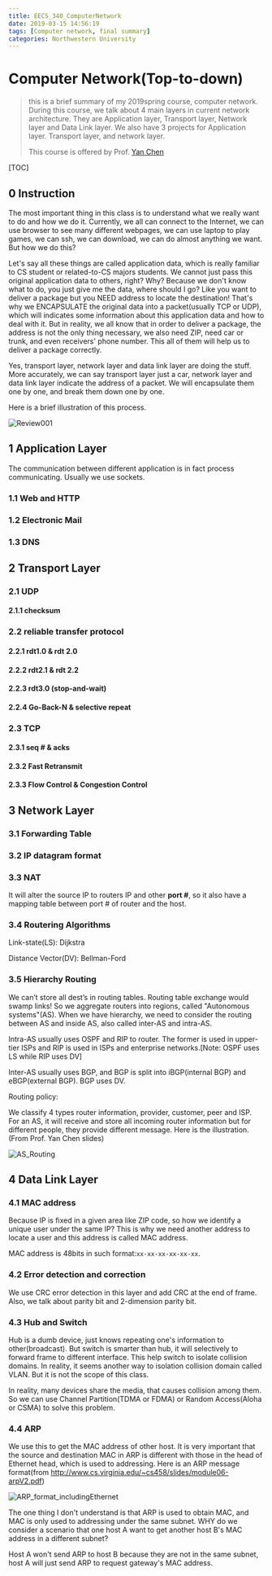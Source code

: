 ```yaml
---
title: EECS_340_ComputerNetwork
date: 2019-03-15 14:56:19
tags: [Computer network, final summary]
categories: Northwestern University
---
```


# Computer Network(Top-to-down)

> this is a brief summary of my 2019spring course, computer network. During this course, we talk about 4 main layers in current network architecture. They are Application layer, Transport layer, Network layer and Data Link layer. We also have 3 projects for Application layer. Transport layer, and network layer.
>
> This course is offered by Prof. [Yan Chen](https://www.mccormick.northwestern.edu/research-faculty/directory/profiles/chen-yan.html)

[TOC]

<!--more-->

## 0 Instruction

The most important thing in this class is to understand what we really want to do and how we do it. Currently, we all can connect to the Internet, we can use browser to see many different webpages, we can use laptop to play games, we can ssh, we can download, we can do almost anything we want. But how we do this?

Let's say all these things are called application data, which is really familiar to CS student or related-to-CS majors students. We cannot just pass this original application data to others, right? Why? Because we don't know what to do, you just give me the data, where should I go? Like you want to deliver a package but you NEED address to locate the destination! That's why we ENCAPSULATE the original data into a packet(usually TCP or UDP), which will indicates some information about this application data and how to deal with it. But in reality, we all know that in order to deliver a package, the address is not the only thing necessary, we also need ZIP, need car or trunk, and even receivers' phone number. This all of them will help us to deliver a package correctly.  

Yes, transport layer, network layer and data link layer are doing the stuff. More accurately, we can say transport layer just a car, network layer and data link layer indicate the address of a packet. We will encapsulate them one by one, and break them down one by one.

Here is a brief illustration of this process.

![Review001](https://raw.githubusercontent.com/TCoherence/TCoherence.github.io/save/source/_posts/EECS-340-ComputerNetwork/Review001.jpg)

## 1 Application Layer

The communication between different application is in fact process communicating. Usually we use sockets.

### 1.1 Web and HTTP

### 1.2 Electronic Mail

### 1.3 DNS

## 2 Transport Layer

### 2.1 UDP
#### 2.1.1 checksum
### 2.2 reliable transfer protocol
#### 2.2.1 rdt1.0 & rdt 2.0
#### 2.2.2 rdt2.1 & rdt 2.2
#### 2.2.3 rdt3.0 (stop-and-wait)
#### 2.2.4 Go-Back-N & selective repeat
### 2.3 TCP
#### 2.3.1 seq # & acks # 
#### 2.3.2 Fast Retransmit
#### 2.3.3 Flow Control & Congestion Control

## 3 Network Layer

### 3.1 Forwarding Table

### 3.2 IP datagram format

### 3.3 NAT

It will alter the source IP to routers IP and other **port #**, so it also have a mapping table  between port # of router and the host.

### 3.4 Routering Algorithms

Link-state(LS): Dijkstra

Distance Vector(DV): Bellman-Ford

### 3.5 Hierarchy Routing

We can’t store all dest’s in routing tables. Routing table exchange would swamp links! So we aggregate routers into regions, called "Autonomous systems"(AS). When we have hierarchy, we need to consider the routing between AS and inside AS, also called inter-AS and intra-AS.

Intra-AS usually uses OSPF and RIP to router. The former is used in upper-tier ISPs and RIP is used in ISPs and enterprise networks.[Note: OSPF uses LS while RIP uses DV]

Inter-AS usually uses BGP, and BGP is split into iBGP(internal BGP) and eBGP(external BGP). BGP uses DV.

Routing policy:

We classify 4 types router information, provider, customer, peer and ISP. For an AS, it will receive and store all incoming router information but for different people, they provide different message. Here is the illustration. (From Prof. Yan Chen slides)

![AS_Routing](https://raw.githubusercontent.com/TCoherence/TCoherence.github.io/save/source/_posts/EECS-340-ComputerNetwork/AS_Routing.png)

## 4 Data Link Layer

### 4.1 MAC address

Because IP is fixed in a given area like ZIP code, so how we identify a unique user under the same IP? This is why we need another address to locate a user and this address is called MAC address.

MAC address is 48bits in such format:`xx-xx-xx-xx-xx-xx`.

### 4.2 Error detection and correction

We use CRC error detection in this layer and add CRC at the end of frame. Also, we talk about parity bit and 2-dimension parity bit.

### 4.3 Hub and Switch

Hub is a dumb device, just knows repeating one's information to other(broadcast). But switch is smarter than hub, it will selectively to forward frame to different interface. This help switch to isolate collision domains. In reality, it seems another way to isolation collision domain called VLAN. But it is not the scope of this class.

In reality, many devices share the media, that causes collision among them. So we can use Channel Partition(TDMA or FDMA) or Random Access(Aloha or CSMA) to solve this problem.

### 4.4 ARP

We use this to get the MAC address of other host. It is very important that the source and destination MAC in ARP is different with those in the head of Ethernet head, which is used to addressing. Here is an ARP message format(from http://www.cs.virginia.edu/~cs458/slides/module06-arpV2.pdf)

![ARP_format_includingEthernet](https://raw.githubusercontent.com/TCoherence/TCoherence.github.io/save/source/_posts/EECS-340-ComputerNetwork/ARP_format_includingEthernet.png)

The one thing I don't understand is that ARP is used to obtain MAC, and MAC is only used to addressing under the same subnet. WHY do we consider a scenario that one host A want to get another host B's MAC address in a different subnet?

Host A won't send ARP to host B because they are not in the same subnet, host A will just send ARP to request gateway's MAC address.